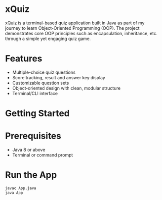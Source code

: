 # xQuiz

xQuiz is a terminal-based quiz application built in Java as part of my journey to learn Object-Oriented Programming (OOP). The project demonstrates core OOP principles such as encapsulation, inheritance, etc. through a simple yet engaging quiz game.

# Features

- Multiple-choice quiz questions
- Score tracking, result and answer key display
- Customizable question sets
- Object-oriented design with clean, modular structure
- Terminal/CLI interface

# Getting Started

# Prerequisites

- Java 8 or above
- Terminal or command prompt

# Run the App

```bash
javac App.java
java App

